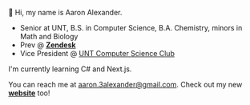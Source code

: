 👋 Hi, my name is Aaron Alexander.
- Senior at UNT, B.S. in Computer Science, B.A. Chemistry, minors in Math and Biology
- Prev @ [**Zendesk**](https://www.zendesk.com/?ref=437)
- Vice President @ [UNT Computer Science Club](https://untcsce.club/)

I'm currently learning C# and Next.js.

You can reach me at aaron.3alexander@gmail.com. Check out my new [**website**](https://aaron-alexander.me/) too!


<!---
aaron3alexander/aaron3alexander is a ✨ special ✨ repository because its `README.md` (this file) appears on your GitHub profile.
You can click the Preview link to take a look at your changes.
--->
